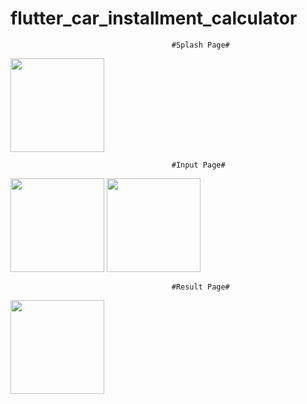 # flutter_car_installment_calculator

                                        #Splash Page#
<img src="https://github.com/user-attachments/assets/19f84324-5ac0-479f-be99-0dc28adb5490" width="150">

                                        #Input Page#
<img src="https://github.com/user-attachments/assets/493ce855-58f5-45ee-9d67-f13ff347e9d2" width="150">

<img src="https://github.com/user-attachments/assets/91540e3f-5933-49b3-9e32-b360f83dcea0" width="150">

                                        #Result Page#
<img src="https://github.com/user-attachments/assets/237c6fe9-d9f8-472a-8b55-74bc29382491" width="150">
